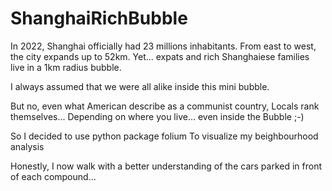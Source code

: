 # ShanghaiRichBubble
In 2022, Shanghai officially had 23 millions inhabitants. From east to west, the city expands up to 52km. 
Yet... expats and rich Shanghaiese families live in a 1km radius bubble. 

I always assumed that we were all alike inside this mini bubble.

But no, even what American describe as a communist country,
Locals rank themselves...
Depending on where you live... even inside the Bubble ;-)

So I decided to use python package folium 
To visualize my beighbourhood analysis 

Honestly, I now walk with a better understanding of the cars parked in front of each compound...
